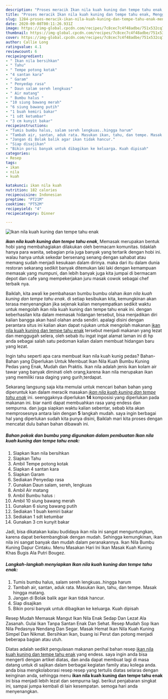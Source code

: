 ```yaml
---
description: "Proses meracik Ikan nila kuah kuning dan tempe tahu enak, Menggugah Selera"
title: "Proses meracik Ikan nila kuah kuning dan tempe tahu enak, Menggugah Selera"
slug: 1284-proses-meracik-ikan-nila-kuah-kuning-dan-tempe-tahu-enak-menggugah-selera
date: 2020-09-08T00:11:26.931Z
image: https://img-global.cpcdn.com/recipes/7c8cec7c4f48adbe/751x532cq70/ikan-nila-kuah-kuning-dan-tempe-tahu-enak-foto-resep-utama.jpg
thumbnail: https://img-global.cpcdn.com/recipes/7c8cec7c4f48adbe/751x532cq70/ikan-nila-kuah-kuning-dan-tempe-tahu-enak-foto-resep-utama.jpg
cover: https://img-global.cpcdn.com/recipes/7c8cec7c4f48adbe/751x532cq70/ikan-nila-kuah-kuning-dan-tempe-tahu-enak-foto-resep-utama.jpg
author: Callie Long
ratingvalue: 4.1
reviewcount: 6
recipeingredient:
- " Ikan nila bersihkan"
- " Tahu"
- " Tempe potong kotak"
- "4 santan kara"
- " Garam"
- " Penyedap rasa"
- " Daun salam sereh lengkuas"
- " Air matang"
- " Bumbu halus "
- "10 siung bawang merah"
- "6 siung bawang putih"
- "1 buah kemiri bakar"
- "1 sdt ketumbar"
- "3 cm kunyit bakar"
recipeinstructions:
- "Tumis bumbu halus, salam sereh lengkuas..hingga harum"
- "Tambah air, santan, aduk rata. Masukan ikan, tahu, dan tempe. Masak hingga matang."
- "Jangan di Bolak balik agar ikan tidak hancur."
- "Siap disajikan"
- "Bikin porsi banyak untuk dibagikan ke keluarga. Kuah dipisah"
categories:
- Resep
tags:
- ikan
- nila
- kuah

katakunci: ikan nila kuah 
nutrition: 182 calories
recipecuisine: Indonesian
preptime: "PT21M"
cooktime: "PT52M"
recipeyield: "4"
recipecategory: Dinner

---
```



![Ikan nila kuah kuning dan tempe tahu enak](https://img-global.cpcdn.com/recipes/7c8cec7c4f48adbe/751x532cq70/ikan-nila-kuah-kuning-dan-tempe-tahu-enak-foto-resep-utama.jpg)

<b><i>ikan nila kuah kuning dan tempe tahu enak</i></b>, Memasak merupakan bentuk hobi yang membahagiakan dilakukan oleh bermacam komunitas. tidaklah hanya para wanita, sebagian pria juga banyak yang tertarik dengan hobi ini. walau hanya untuk sekedar bersenang senang dengan sahabat atau memang sudah menjadi kesukaan dalam dirinya. maka dari itu dalam dunia restoran sekarang sedikit banyak ditemukan laki laki dengan kemampuan memasak yang mumpuni, dan lebih banyak juga kita jumpai di bermacam depot dan cafe yang mempekerjakan juru masak cowok sebagai chef terbaik nya.

Baiklah, kita awali ke pembahasan bumbu bumbu olahan <i>ikan nila kuah kuning dan tempe tahu enak</i>. di setiap kesibukan kita, kemungkinan akan terasa menyenangkan jika sejenak kalian menyempatkan sedikit waktu untuk mengolah ikan nila kuah kuning dan tempe tahu enak ini. dengan keberhasilan kita dalam memasak hidangan tersebut, bisa menjadikan diri kalian bangga akan hasil olahan anda sendiri. apalagi disini dengan perantara situs ini kalian akan dapat rujukan untuk mengolah makanan <u>ikan nila kuah kuning dan tempe tahu enak</u> tersebut menjadi makanan yang lezat dan menggugah selera, oleh sebab itu ingat ingat alamat laman ini di hp anda sebagai salah satu pedoman kalian dalam membuat hidangan baru yang lezat.

Ingin tahu seperti apa cara membuat ikan nila kuah kunig pedas? Bahan-Bahan yang Diperlukan Untuk Membuat Ikan Nila Kuah Bumbu Kuning Pedas yang Enak, Mudah dan Praktis. Ikan nila adalah jenis ikan kolam air tawar yang banyak diminati oleh orang,karena ikan nila merupakan ikan yang memiliki rasa daging yang gurih,terdapat.


Sekarang langsung saja kita memulai untuk mencari bahan bahan yang diperuntuk kan dalam meracik masakan <u><i>ikan nila kuah kuning dan tempe tahu enak</i></u> ini. seenggaknya diperlukan <b>14</b> komposisi yang diperlukan pada makanan ini. biar nanti dapat membuahkan rasa yang endess dan sempurna. dan juga siapkan waktu kalian sebentar, sebab kita akan memprosesnya antara lain dengan <b>5</b> langkah mudah. saya ingin berbagai hal yang diperlukan sudah kita punya disini, Baiklah mari kita proses dengan mencatat dulu bahan bahan dibawah ini.

<!--inarticleads1-->

##### Bahan pokok dan bumbu yang digunakan dalam pembuatan Ikan nila kuah kuning dan tempe tahu enak:

1. Siapkan  Ikan nila bersihkan
1. Siapkan  Tahu
1. Ambil  Tempe potong kotak
1. Siapkan 4 santan kara
1. Siapkan  Garam
1. Sediakan  Penyedap rasa
1. Gunakan  Daun salam, sereh, lengkuas
1. Ambil  Air matang
1. Ambil  Bumbu halus :
1. Ambil 10 siung bawang merah
1. Gunakan 6 siung bawang putih
1. Sediakan 1 buah kemiri bakar
1. Sediakan 1 sdt ketumbar
1. Gunakan 3 cm kunyit bakar


Jadi, bisa dikatakan kalau budidaya ikan nila ini sangat menguntungkan, karena dapat berkembangbiak dengan mudah. Sehingga kemungkinan, ikan nila ini sangat banyak dan mudah dalam peranakannya. Ikan Nila Bumbu Kuning Dapur Cintaku. Menu Masakan Hari Ini Ikan Masak Kuah Kuning Khas Bugis Ala Putri Bougez. 

<!--inarticleads2-->

##### Langkah-langkah menyiapkan Ikan nila kuah kuning dan tempe tahu enak:

1. Tumis bumbu halus, salam sereh lengkuas..hingga harum
1. Tambah air, santan, aduk rata. Masukan ikan, tahu, dan tempe. Masak hingga matang.
1. Jangan di Bolak balik agar ikan tidak hancur.
1. Siap disajikan
1. Bikin porsi banyak untuk dibagikan ke keluarga. Kuah dipisah


Resep Mudah Memasak Mangut Ikan Nila Enak Sedap Dan Lezat Ala Zasanah. Gulai Ikan Tanpa Santan Enak Dan Sehat. Resep Mudah Sop Ikan Nila Pedasnya Nendang Dan Segar. Masak Hemat Ikan Nila Kuah Kuning Simpel Dan Nikmat. Bersihkan Ikan, buang isi Perut dan potong menjadi beberapa bagian atau utuh. 

Diatas adalah sedikit pengulasan makanan perihal bahan resep <u>ikan nila kuah kuning dan tempe tahu enak</u> yang endess. saya ingin anda bisa mengerti dengan artikel diatas, dan anda dapat membuat lagi di masa datang untuk di sajikan dalam berbagai kegiatan family atau kolega anda. anda bisa mengkolaborasi resep resep yang tertulis diatas selaras dengan keinginan anda, sehingga menu <b>ikan nila kuah kuning dan tempe tahu enak</b> ini bisa menjadi lebih lezat dan sempurna lagi. berikut penjabaran singkat ini, sampai jumpa kembali di lain kesempatan. semoga hari anda menyenangkan.
